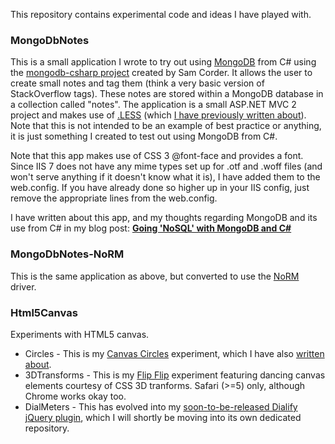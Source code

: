 This repository contains experimental code and ideas I have played with.

### MongoDbNotes

This is a small application I wrote to try out using [MongoDB][1] from C# using the [mongodb-csharp project][2] created by Sam Corder. It allows the user to create small notes and tag them (think a very basic version of StackOverflow tags). These notes are stored within a MongoDB database in a collection called "notes". The application is a small ASP.NET MVC 2 project and makes use of [.LESS][3] (which [I have previously written about][4]). Note that this is not intended to be an example of best practice or anything, it is just something I created to test out using MongoDB from C#.

Note that this app makes use of CSS 3 @font-face and provides a font. Since IIS 7 does not have any mime types set up for .otf and .woff files (and won't serve anything if it doesn't know what it is), I have added them to the web.config. If you have already done so higher up in your IIS config, just remove the appropriate lines from the web.config.

I have written about this app, and my thoughts regarding MongoDB and its use from C# in my blog post: **[Going 'NoSQL' with MongoDB and C#][5]**

### MongoDbNotes-NoRM

This is the same application as above, but converted to use the [NoRM][6] driver. 

### Html5Canvas

Experiments with HTML5 canvas.

 - Circles - This is my [Canvas Circles][7] experiment, which I have also [written about][8].
 - 3DTransforms - This is my [Flip Flip][9] experiment featuring dancing canvas elements courtesy of CSS 3D tranforms. Safari (>=5) only, although Chrome works okay too.
 - DialMeters - This has evolved into my [soon-to-be-released Dialify jQuery plugin][10], which I will shortly be moving into its own dedicated repository.


[1]: http://www.mongodb.org/
[2]: http://github.com/samus/mongodb-csharp
[3]: http://dotlesscss.com/
[4]: http://www.markembling.info/blog/view/better-css-with-dotless
[5]: http://www.markembling.info/blog/view/mongodb-and-csharp
[6]: http://normproject.org/
[7]: http://experiments.markembling.info/canvas-circles/
[8]: http://markembling.info/view/canvas-circles
[9]: http://experiments.markembling.info/transforms/
[10]: http://experiments.markembling.info/dialify/
